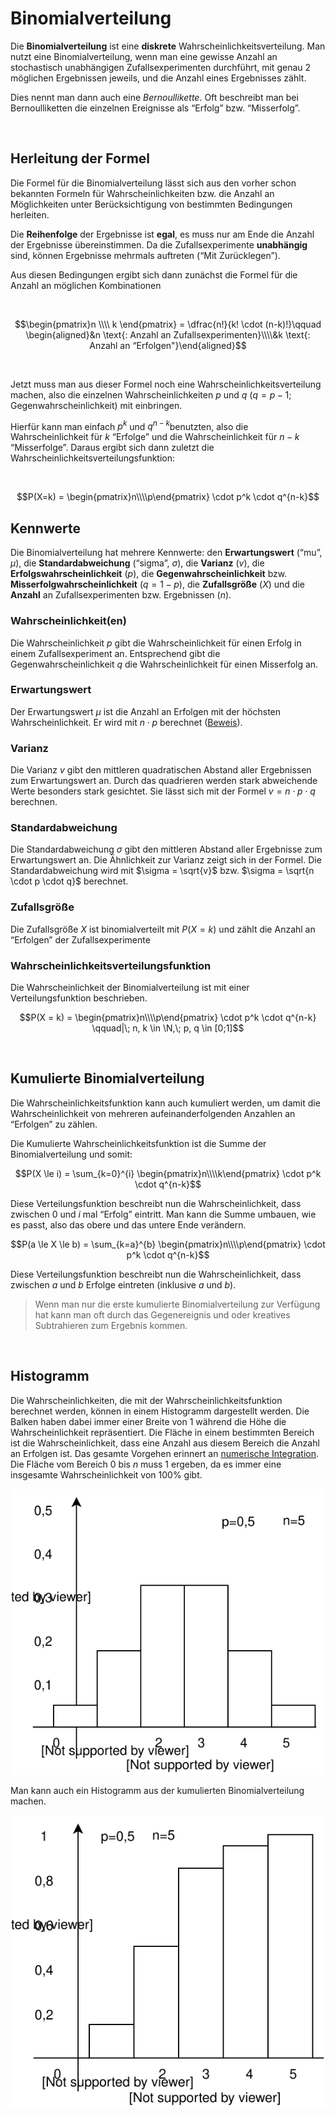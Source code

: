# Binomialverteilung

Die **Binomialverteilung** ist eine **diskrete** Wahrscheinlichkeitsverteilung. Man nutzt eine Binomialverteilung, wenn man eine gewisse Anzahl an stochastisch unabhängigen Zufallsexperimenten durchführt, mit genau 2 möglichen Ergebnissen jeweils, und die Anzahl eines Ergebnisses zählt. 

Dies nennt man dann auch eine *Bernoullikette*. Oft beschreibt man bei Bernoulliketten die einzelnen Ereignisse als “Erfolg” bzw. “Misserfolg”.

<br />

## Herleitung der Formel

Die Formel für die Binomialverteilung lässt sich aus den vorher schon bekannten Formeln für Wahrscheinlichkeiten bzw. die Anzahl an Möglichkeiten unter Berücksichtigung von bestimmten Bedingungen herleiten.

Die **Reihenfolge** der Ergebnisse ist **egal**, es muss nur am Ende die Anzahl der Ergebnisse übereinstimmen. Da die Zufallsexperimente **unabhängig** sind, können Ergebnisse mehrmals auftreten (“Mit Zurücklegen”).

Aus diesen Bedingungen ergibt sich dann zunächst die Formel für die Anzahl an möglichen Kombinationen

<br />

$$\begin{pmatrix}n \\\\ k \end{pmatrix} = \dfrac{n!}{k! \cdot (n-k)!}\qquad \begin{aligned}&n \text{: Anzahl an Zufallsexperimenten}\\\\&k \text{: Anzahl an “Erfolgen"}\end{aligned}$$

<br />

Jetzt muss man aus dieser Formel noch eine Wahrscheinlichkeitsverteilung machen, also die einzelnen Wahrscheinlichkeiten $p$ und $q$ ($q = p-1$; Gegenwahrscheinlichkeit) mit einbringen.

Hierfür kann man einfach $p^k​$ und $q^{n-k}​$ benutzten, also die Wahrscheinlichkeit für $k​$ “Erfolge” und die Wahrscheinlichkeit für $n-k​$ “Misserfolge”. Daraus ergibt sich dann zuletzt die Wahrscheinlichkeitsverteilungsfunktion:

<br />

$$P(X=k) = \begin{pmatrix}n\\\\p\end{pmatrix} \cdot p^k \cdot q^{n-k}$$

## Kennwerte

Die Binomialverteilung hat mehrere Kennwerte: den **Erwartungswert** (“mu”, $\mu$), die **Standardabweichung** (“sigma”, $\sigma$), die **Varianz** ($v$), die **Erfolgswahrscheinlichkeit** ($p$), die **Gegenwahrscheinlichkeit** bzw. **Misserfolgwahrscheinlichkeit** ($q = 1 - p$), die **Zufallsgröße** ($X$) und die **Anzahl** an Zufallsexperimenten bzw. Ergebnissen ($n$). 

### Wahrscheinlichkeit(en)

Die Wahrscheinlichkeit $p$ gibt die Wahrscheinlichkeit für einen Erfolg in einem Zufallsexperiment an. Entsprechend gibt die Gegenwahrscheinlichkeit $q$ die Wahrscheinlichkeit für einen Misserfolg an.

### Erwartungswert

Der Erwartungswert $\mu$ ist die Anzahl an Erfolgen mit der höchsten Wahrscheinlichkeit. Er wird mit $n \cdot p$ berechnet ([Beweis](/mathe/erwartungswertbeweis)).

### Varianz

Die Varianz $v$ gibt den mittleren quadratischen Abstand aller Ergebnissen zum Erwartungswert an. Durch das quadrieren werden stark abweichende Werte besonders stark gesichtet. Sie lässt sich mit der Formel $v = n \cdot p \cdot q$ berechnen.

### Standardabweichung

Die Standardabweichung $\sigma$ gibt den mittleren Abstand aller Ergebnisse zum Erwartungswert an.  Die Ähnlichkeit zur Varianz zeigt sich in der Formel. Die Standardabweichung wird mit $\sigma = \sqrt{v}$ bzw. $\sigma = \sqrt{n \cdot p \cdot q}$ berechnet.

### Zufallsgröße

Die Zufallsgröße $X$ ist binomialverteilt mit $P(X=k)$ und zählt die Anzahl an “Erfolgen” der Zufallsexperimente

### Wahrscheinlichkeitsverteilungsfunktion

Die Wahrscheinlichkeit der Binomialverteilung ist mit einer Verteilungsfunktion beschrieben.

$$P(X = k) = \begin{pmatrix}n\\\\p\end{pmatrix} \cdot p^k \cdot q^{n-k} \qquad|\; n, k \in \N,\; p, q \in [0;1]$$

<br />

## Kumulierte Binomialverteilung

Die Wahrscheinlichkeitsfunktion kann auch kumuliert werden, um damit die Wahrscheinlichkeit von mehreren aufeinanderfolgenden Anzahlen an “Erfolgen” zu zählen. 

Die Kumulierte Wahrscheinlichkeitsfunktion ist die Summe der Binomialverteilung und somit:

$$P(X \le i) = \sum_{k=0}^{i} \begin{pmatrix}n\\\\k\end{pmatrix} \cdot p^k \cdot q^{n-k}$$

Diese Verteilungsfunktion beschreibt nun die Wahrscheinlichkeit, dass zwischen $0$ und $i$ mal “Erfolg” eintritt. Man kann die Summe umbauen, wie es passt, also das obere und das untere Ende verändern.

$$P(a \le X \le b) = \sum_{k=a}^{b} \begin{pmatrix}n\\\\p\end{pmatrix} \cdot p^k \cdot q^{n-k}$$

Diese Verteilungsfunktion beschreibt nun die Wahrscheinlichkeit, dass zwischen $a$ und $b$ Erfolge eintreten (inklusive $a$ und $b$).

>  Wenn man nur die erste kumulierte Binomialverteilung zur Verfügung hat kann man oft durch das Gegenereignis und oder kreatives Subtrahieren zum Ergebnis kommen.

<br />

## Histogramm

Die Wahrscheinlichkeiten, die mit der Wahrscheinlichkeitsfunktion berechnet werden, können in einem Histogramm dargestellt werden. Die Balken haben dabei immer einer Breite von 1 während die Höhe die Wahrscheinlichkeit repräsentiert. Die Fläche in einem bestimmten Bereich ist die Wahrscheinlichkeit, dass eine Anzahl aus diesem Bereich die Anzahl an Erfolgen ist. Das gesamte Vorgehen erinnert an [numerische Integration](/mathe/numerische_integration). Die Fläche vom Bereich $0$ bis $n$ muss 1 ergeben, da es immer eine insgesamte Wahrscheinlichkeit von $100\%$ gibt.

![Histogramm Binomialverteilung](../assets/mathe/Binomialverteilung.svg)

Man kann auch ein Histogramm aus der kumulierten Binomialverteilung machen.

![Histogramm kumulierte Binomialverteilung](../assets/mathe/kumulierte-Binomialverteilung.svg)